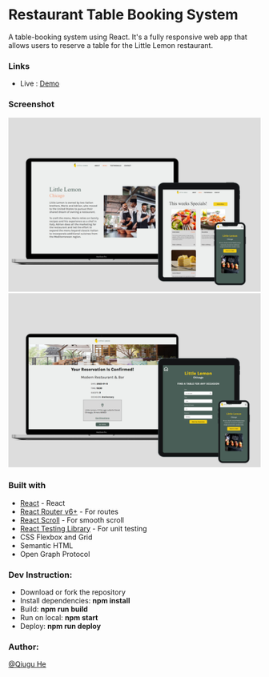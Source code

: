 # Restaurant Table Booking System

A table-booking system using React. It's a fully responsive web app that allows users to reserve a table for the Little Lemon restaurant. 

### Links

- Live : [Demo](https://little-lemon-418526o5t-qiugu.vercel.app/)

### Screenshot

![restaurantBookingSystem](https://github.com/Qiugu-He/Little-Lemon/blob/master/src/assets/screenshot1.jpeg)
![restaurantBookingSystem](https://github.com/Qiugu-He/Little-Lemon/blob/master/src/assets/screenshot2.jpeg)


### Built with

- [React](https://beta.reactjs.org/) - React 
- [React Router v6+](https://reactrouter.com/en/main) - For routes
- [React Scroll](https://www.npmjs.com/package/react-scroll) - For smooth scroll
- [React Testing Library](https://testing-library.com/docs/react-testing-library/intro/) - For unit testing
- CSS Flexbox and Grid
- Semantic HTML
- Open Graph Protocol


### Dev Instruction:
- Download or fork the repository
- Install dependencies: **npm install**
- Build: **npm run build**
- Run on local: **npm start**
- Deploy: **npm run deploy**

### Author: 
[@Qiugu He](https://github.com/Qiugu-He)
